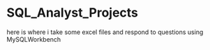 # SQL_Analyst_Projects
here is where i take some excel files and respond to questions using MySQLWorkbench
